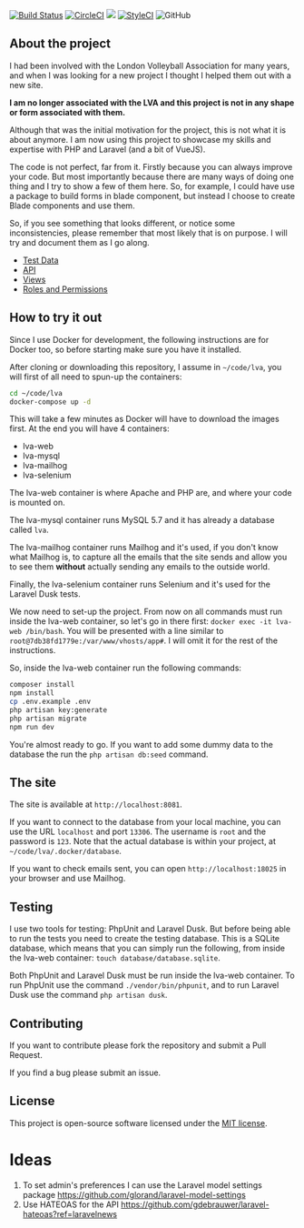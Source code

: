 [![Build Status](https://travis-ci.org/troccoli/lva.svg?branch=master)](https://travis-ci.org/troccoli/lva)
[![CircleCI](https://circleci.com/gh/troccoli/lva.svg?style=shield)](https://app.circleci.com/pipelines/github/troccoli/lva?branch=master)
![](https://github.com/troccoli/lva/workflows/lva/badge.svg)
[![StyleCI](https://github.styleci.io/repos/50941713/shield)](https://github.styleci.io/repos/50941713)
![GitHub](https://img.shields.io/github/license/troccoli/lva?color=blue)

## About the project

I had been involved with the London Volleyball Association for many years, and when I was looking for a new project I
thought I helped them out with a new site.

__I am no longer associated with the LVA and this project is not in any shape or form associated with them.__

Although that was the initial motivation for the project, this is not what it is about anymore. I am now
using this project to showcase my skills and expertise with PHP and Laravel (and a bit of VueJS).

The code is not perfect, far from it. Firstly because you can always improve your code. But most importantly
because there are many ways of doing one thing and I try to show a few of them here. So, for example, I could have
use a package to build forms in blade component, but instead I choose to create Blade components and use them.

So, if you see something that looks different, or notice some inconsistencies, please remember that most likely
that is on purpose. I will try and document them as I go along.

- [Test Data](./docs/tests.md)
- [API](./docs/api.md)
- [Views](./docs/views.md)
- [Roles and Permissions](./docs/roles-and-permissions.md)

## How to try it out

Since I use Docker for development, the following instructions are for Docker too, so before starting make sure you
have it installed.

After cloning or downloading this repository, I assume in `~/code/lva`, you will first of all need to spun-up the
containers:

```bash
cd ~/code/lva
docker-compose up -d
```
This will take a few minutes as Docker will have to download the images first. At the end you will have 4 containers:
- lva-web
- lva-mysql
- lva-mailhog
- lva-selenium

The lva-web container is where Apache and PHP are, and where your code is mounted on.

The lva-mysql container runs MySQL 5.7 and it has already a database called `lva`.

The lva-mailhog container runs Mailhog and it's used, if you don't know what Mailhog is, to capture all the
emails that the site sends and allow you to see them __without__ actually sending any emails to the outside world.

Finally, the lva-selenium container runs Selenium and it's used for the Laravel Dusk tests.

We now need to set-up the project. From now on all commands must run inside the lva-web container,
so let's go in there first: `docker exec -it lva-web /bin/bash`. You will be presented with a line similar
to `root@7db38fd1779e:/var/www/vhosts/app#`. I will omit it for the rest of the instructions.

So, inside the lva-web container run the following commands:
```bash
composer install
npm install
cp .env.example .env
php artisan key:generate
php artisan migrate
npm run dev
```

You're almost ready to go. If you want to add some dummy data to the database the run the `php artisan db:seed` command.

## The site

The site is available at `http://localhost:8081`.

If you want to connect to the database from your local machine, you can use the URL `localhost` and port `13306`. The
username is `root` and the password is `123`. Note that the actual database is within your project, at
`~/code/lva/.docker/database`.

If you want to check emails sent, you can open `http://localhost:18025` in your browser and use Mailhog.

## Testing

I use two tools for testing: PhpUnit and Laravel Dusk. But before being able to run the tests you need to create
the testing database. This is a SQLite database, which means that you can simply run the following, from inside the
lva-web container: `touch database/database.sqlite`.

Both PhpUnit and Laravel Dusk must be run inside the lva-web container. To run PhpUnit use the command
`./vendor/bin/phpunit`, and to run Laravel Dusk use the command `php artisan dusk`.

## Contributing

If you want to contribute please fork the repository and submit a Pull Request.

If you find a bug please submit an issue.

## License

This project is open-source software licensed under the [MIT license](https://opensource.org/licenses/MIT).

# Ideas

1. To set admin's preferences I can use the Laravel model settings package https://github.com/glorand/laravel-model-settings 
1. Use HATEOAS for the API https://github.com/gdebrauwer/laravel-hateoas?ref=laravelnews
